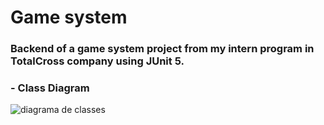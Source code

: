 # Game system
### Backend of a game system project from my intern program in TotalCross company using JUnit 5.

### - Class Diagram 
<image>![diagrama de classes](https://user-images.githubusercontent.com/88175144/138527986-d9cf6274-24c4-4088-b8d8-9d0b4fcf0586.PNG) 
